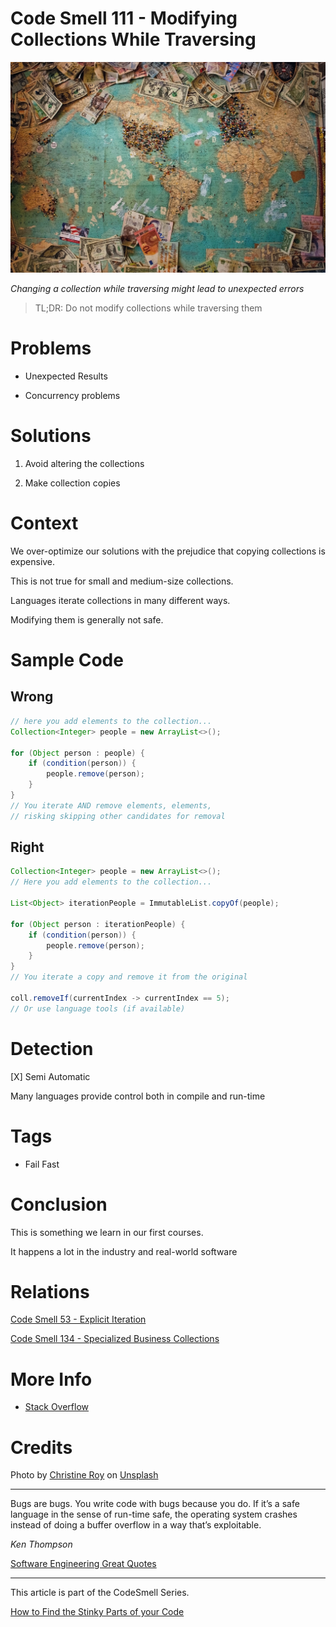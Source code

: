 # Code Smell 111 - Modifying Collections While Traversing

![Code Smell 111 - Modifying Collections While Traversing](Code%20Smell%20111%20-%20Modifying%20Collections%20While%20Traversing.jpg)

*Changing a collection while traversing might lead to unexpected errors*

> TL;DR: Do not modify collections while traversing them

# Problems

- Unexpected Results 

- Concurrency problems

# Solutions

1. Avoid altering the collections 

2. Make collection copies

# Context

We over-optimize our solutions with the prejudice that copying collections is expensive. 

This is not true for small and medium-size collections. 

Languages iterate collections in many different ways. 

Modifying them is generally not safe.

# Sample Code

## Wrong

[Gist Url]: # (https://gist.github.com/mcsee/9d66e179c57495aa7c2080ee34152c11)

```java
// here you add elements to the collection...
Collection<Integer> people = new ArrayList<>();
  
for (Object person : people) {
    if (condition(person)) {
        people.remove(person);
    }
}
// You iterate AND remove elements, elements,
// risking skipping other candidates for removal
```

## Right

[Gist Url]: # (https://gist.github.com/mcsee/18369eb8798462ef04372be56827c9d6)

```java
Collection<Integer> people = new ArrayList<>();
// Here you add elements to the collection...

List<Object> iterationPeople = ImmutableList.copyOf(people);
    
for (Object person : iterationPeople) {
    if (condition(person)) {
        people.remove(person);
    }
}
// You iterate a copy and remove it from the original

coll.removeIf(currentIndex -> currentIndex == 5);
// Or use language tools (if available)
```

# Detection

[X] Semi Automatic 

Many languages provide control both in compile and run-time

# Tags

- Fail Fast

# Conclusion

This is something we learn in our first courses.

It happens a lot in the industry and real-world software

# Relations

[Code Smell 53 - Explicit Iteration](https://github.com/mcsee/Software-Design-Articles/tree/main/Articles/Code%20Smells/Code%20Smell%2053%20-%20Explicit%20Iteration/readme.md)

[Code Smell 134 - Specialized Business Collections](https://github.com/mcsee/Software-Design-Articles/tree/main/Articles/Code%20Smells/Code%20Smell%20134%20-%20Specialized%20Business%20Collections/readme.md)

# More Info

- [Stack Overflow](https://stackoverflow.com/questions/223918/iterating-through-a-collection-avoiding-concurrentmodificationexception-when-re)

# Credits

Photo by [Christine Roy](https://unsplash.com/@agent_illustrateur) on [Unsplash](https://unsplash.com/s/photos/travel)
  
* * *

Bugs are bugs. You write code with bugs because you do. If it’s a safe language in the sense of run-time safe, the operating system crashes instead of doing a buffer overflow in a way that’s exploitable.

_Ken Thompson_
 
[Software Engineering Great Quotes](https://github.com/mcsee/Software-Design-Articles/tree/main/Articles/Quotes/Software%20Engineering%20Great%20Quotes/readme.md)

* * *

This article is part of the CodeSmell Series.

[How to Find the Stinky Parts of your Code](https://github.com/mcsee/Software-Design-Articles/tree/main/Articles/Code%20Smells/How%20to%20Find%20the%20Stinky%20parts%20of%20your%20Code/readme.md)